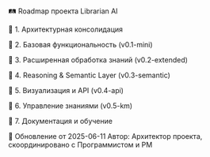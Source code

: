 🛤️ Roadmap проекта Librarian AI

🔹 1. Архитектурная консолидация



🔹 2. Базовая функциональность (v0.1-mini)



🔹 3. Расширенная обработка знаний (v0.2-extended)



🔹 4. Reasoning & Semantic Layer (v0.3-semantic)



🔹 5. Визуализация и API (v0.4-api)



🔹 6. Управление знаниями (v0.5-km)



🔹 7. Документация и обучение



📅 Обновление от 2025-06-11
Автор: Архитектор проекта, скоординировано с Программистом и PM